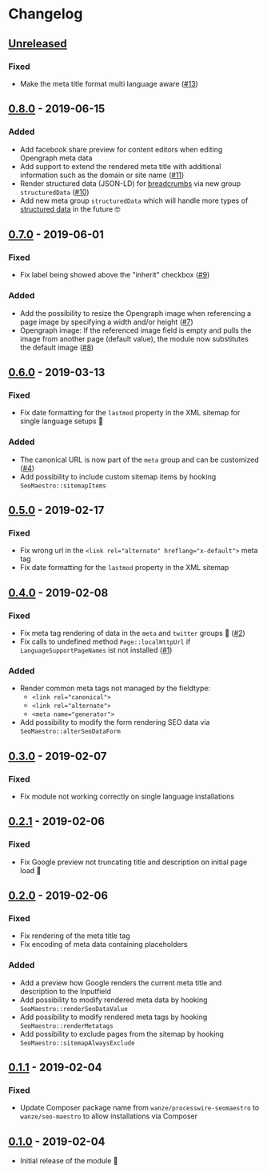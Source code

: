 # Changelog

## [Unreleased]

### Fixed

* Make the meta title format multi language aware ([#13](https://github.com/wanze/SeoMaestro/issues/13))

## [0.8.0] - 2019-06-15

### Added

* Add facebook share preview for content editors when editing Opengraph meta data
* Add support to extend the rendered meta title with additional information such as the domain or site name ([#11](https://github.com/wanze/SeoMaestro/issues/11))
* Render structured data (JSON-LD) for [breadcrumbs](https://developers.google.com/search/docs/data-types/breadcrumb) via new group `structuredData` ([#10](https://github.com/wanze/SeoMaestro/issues/10))
* Add new meta group `structuredData` which will handle more types of [structured data](https://developers.google.com/search/docs/data-types/article) in the future 🤓 

## [0.7.0] - 2019-06-01

### Fixed

* Fix label being showed above the "inherit" checkbox ([#9](https://github.com/wanze/SeoMaestro/issues/9))

### Added

* Add the possibility to resize the Opengraph image when referencing a page image by specifying a width and/or height ([#7](https://github.com/wanze/SeoMaestro/issues/7))
* Opengraph image: If the referenced image field is empty and pulls the image from another page (default value), the
module now substitutes the default image ([#8](https://github.com/wanze/SeoMaestro/issues/8))

## [0.6.0] - 2019-03-13

### Fixed

* Fix date formatting for the `lastmod` property in the XML sitemap for single language setups 🤦‍️

### Added

* The canonical URL is now part of the `meta` group and can be customized ([#4](https://github.com/wanze/SeoMaestro/issues/4))
* Add possibility to include custom sitemap items by hooking `SeoMaestro::sitemapItems`

## [0.5.0] - 2019-02-17

### Fixed

* Fix wrong url in the `<link rel="alternate" hreflang="x-default">` meta tag
* Fix date formatting for the `lastmod` property in the XML sitemap

## [0.4.0] - 2019-02-08

### Fixed

* Fix meta tag rendering of data in the `meta` and `twitter` groups 🤦‍️ ([#2](https://github.com/wanze/SeoMaestro/issues/2))
* Fix calls to undefined method `Page::localHttpUrl` if `LanguageSupportPageNames` ist not installed ([#1](https://github.com/wanze/SeoMaestro/issues/1))

### Added

* Render common meta tags not managed by the fieldtype:
  * `<link rel="canonical">`
  * `<link rel="alternate">`
  * `<meta name="generator">`
* Add possibility to modify the form rendering SEO data via `SeoMaestro::alterSeoDataForm`  

## [0.3.0] - 2019-02-07

### Fixed

* Fix module not working correctly on single language installations

## [0.2.1] - 2019-02-06

### Fixed

* Fix Google preview not truncating title and description on initial page load 🤦‍️

## [0.2.0] - 2019-02-06

### Fixed

* Fix rendering of the meta title tag
* Fix encoding of meta data containing placeholders

### Added

* Add a preview how Google renders the current meta title and description to the Inputfield
* Add possibility to modify rendered meta data by hooking `SeoMaestro::renderSeoDataValue`
* Add possibility to modify rendered meta tags by hooking `SeoMaestro::renderMetatags`
* Add possibility to exclude pages from the sitemap by hooking `SeoMaestro::sitemapAlwaysExclude` 

## [0.1.1] - 2019-02-04

### Fixed

* Update Composer package name from `wanze/processwire-seomaestro` to `wanze/seo-maestro` to
allow installations via Composer

## [0.1.0] - 2019-02-04

* Initial release of the module 🐣

[Unreleased]: https://github.com/wanze/SeoMaestro/compare/v0.8.0...HEAD
[0.8.0]: https://github.com/wanze/SeoMaestro/releases/tag/v0.8.0
[0.7.0]: https://github.com/wanze/SeoMaestro/releases/tag/v0.7.0
[0.6.0]: https://github.com/wanze/SeoMaestro/releases/tag/v0.6.0
[0.5.0]: https://github.com/wanze/SeoMaestro/releases/tag/v0.5.0
[0.4.0]: https://github.com/wanze/SeoMaestro/releases/tag/v0.4.0
[0.3.0]: https://github.com/wanze/SeoMaestro/releases/tag/v0.3.0
[0.2.1]: https://github.com/wanze/SeoMaestro/releases/tag/v0.2.1
[0.2.0]: https://github.com/wanze/SeoMaestro/releases/tag/v0.2.0
[0.1.1]: https://github.com/wanze/SeoMaestro/releases/tag/v0.1.1
[0.1.0]: https://github.com/wanze/SeoMaestro/releases/tag/v0.1.0
